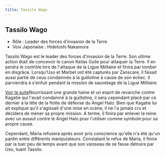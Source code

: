 ```yaml
---
title: Tassilo Wago
---
```


Tassilo Wago
------------





* Rôle : Leader des forces d'invasion de la Terre
* Voix Japonaise : Hidetoshi Nakamura


Tassilo Wago est le leader des forces d'invasion de la Terre. Son ultime action était de concevoir le canon Keilas Gulie pour attaquer la Terre. Il en perdra le contrôle lors de l'attaque de la Ligue Militaire et finira par tomber en disgrâce. Lorsqu'Uso et Marbet ont été capturés par Zanscare, il faisait aussi partie de ceux condamnés à la guillotine à cause de son échec. Il parviendra à s'enfuir pendant la mission de sauvetage de la Ligue Militaire.


[Voir la suite](javascript:spoiler();)Nourrissant une grande haine et un esprit de revanche contre Kagatie qui l'avait condamné à la guillotine, il sera cependant placé par ce dernier à la tête de la flotte de défense du Angel Halo. Bien que Kagatie lui ait expliqué qu'il s'agissait d'une mise en scène, il ne l'a jamais cru et décidera de mener sa propre mission. A terme, il finira par enlever la reine avec un assaut contre le Angel Halo pour l'utiliser comme symbole pour sa propre cause.


Cependant, Maria refusera après avoir pris conscience qu'elle n'a été qu'un pantin entre différents manipulateurs. Constatant le refus de Maria, il finira par la tuer peu de temps avant que son vaisseau de se fasse détruire par Uso, tuant Tassilo. 

